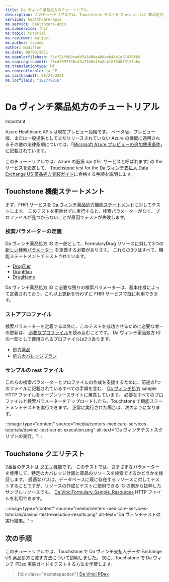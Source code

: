 ```yaml
---
title: Da ヴィンチ薬品処方のチュートリアル
description: このチュートリアルでは、Touchstone テストを Davinci.txt 薬品処方実装ガイドに渡すように FHIR サービスを設定する手順について説明します。
services: healthcare-apis
ms.service: healthcare-apis
ms.subservice: fhir
ms.topic: tutorial
ms.reviewer: matjazl
ms.author: cavoeg
author: modillon
ms.date: 08/06/2021
ms.openlocfilehash: 56cf21f960cadd54340be48deeb44b1e37470f69
ms.sourcegitcommit: 28cd7097390c43a73b8e45a8b4f0f540f9123a6a
ms.translationtype: MT
ms.contentlocale: ja-JP
ms.lasthandoff: 08/24/2021
ms.locfileid: "122778816"
---
```

# <a name="tutorial-for-da-vinci-drug-formulary"></a>Da ヴィンチ薬品処方のチュートリアル

> [!IMPORTANT]
> Azure Healthcare APIs は現在プレビュー段階です。 ベータ版、プレビュー版、または一般提供としてまだリリースされていない Azure の機能に適用されるその他の法律条項については、「[Microsoft Azure プレビューの追加使用条件](https://azure.microsoft.com/support/legal/preview-supplemental-terms/)」に記載されています。

このチュートリアルでは、Azure の医療 api (fhir サービスと呼ばれます) の fhir サービスを設定して、 [Touchstone](https://touchstone.aegis.net/touchstone/) test for the [Da ヴィンチ支払人 Data Exchange US 薬品処方実装ガイド](http://hl7.org/fhir/us/Davinci-drug-formulary/)に合格する手順を説明します。

## <a name="touchstone-capability-statement"></a>Touchstone 機能ステートメント

まず、FHIR サービスを [Da ヴィンチ薬品処方機能ステートメント](https://touchstone.aegis.net/touchstone/testdefinitions?selectedTestGrp=/FHIRSandbox/DaVinci/FHIR4-0-1-Test/PDEX/Formulary/00-Capability&activeOnly=false&contentEntry=TEST_SCRIPTS)に対してテストします。 このテストを更新せずに実行すると、検索パラメーターがなく、プロファイルが見つからないことが原因でテストが失敗します。

### <a name="define-search-parameters"></a>検索パラメーターの定義

Da ヴィンチ薬品処方 IG の一部として、FormularyDrug リソースに対して3つの [新しい検索パラメーター](how-to-do-custom-search.md) を定義する必要があります。 これらの3つはすべて、機能ステートメントでテストされています。

* [DrugTier](http://hl7.org/fhir/us/davinci-drug-formulary/STU1.0.1/SearchParameter-DrugTier.json.html)
* [DrugPlan](http://hl7.org/fhir/us/davinci-drug-formulary/STU1.0.1/SearchParameter-DrugPlan.json.html)
* [DrugName](http://hl7.org/fhir/us/davinci-drug-formulary/STU1.0.1/SearchParameter-DrugName.json.html)

Da ヴィンチ薬品処方 IG に必要な残りの検索パラメーターは、基本仕様によって定義されており、これ以上更新を行わずに FHIR サービスで既に利用できます。

### <a name="store-profiles"></a>ストアプロファイル

検索パラメーターを定義する以外に、このテストを成功させるために必要な唯一の更新は、 [必要なプロファイル](validation-against-profiles.md)を読み込むことです。 Da ヴィンチ薬品処方 IG の一部として使用されるプロファイルは2つあります。

* [処方薬品](http://hl7.org/fhir/us/davinci-drug-formulary/STU1.0.1/StructureDefinition-usdf-FormularyDrug.html)
* [処方カバレッジプラン](http://hl7.org/fhir/us/davinci-drug-formulary/STU1.0.1/StructureDefinition-usdf-CoveragePlan.html)

### <a name="sample-rest-file"></a>サンプルの rest ファイル

これらの検索パラメーターとプロファイルの作成を支援するために、前述の1つのファイルに記載されているすべての手順を含む、 [Da ヴィンチ処方](https://github.com/microsoft/fhir-server/blob/main/docs/rest/DaVinciFormulary/DaVinciFormulary.http) sample HTTP ファイルをオープンソースサイトに用意しています。 必要なすべてのプロファイルと検索パラメーターをアップロードしたら、Touchstone で機能ステートメントテストを実行できます。 正常に実行された場合は、次のようになります。

:::image type="content" source="media/centers-medicare-services-tutorials/davinci-test-script-execution.png" alt-text="Da ヴィンチテストスクリプトの実行。":::

## <a name="touchstone-query-test"></a>Touchstone クエリテスト

2番目のテストは [クエリ機能](https://touchstone.aegis.net/touchstone/testdefinitions?selectedTestGrp=/FHIRSandbox/DaVinci/FHIR4-0-1-Test/PDEX/Formulary/01-Query&activeOnly=false&contentEntry=TEST_SCRIPTS)です。 このテストでは、さまざまなパラメーターを使用して、特定のカバレッジ計画と薬品のリソースを検索できるかどうかを検証します。 最適なパスは、データベースに既に存在するリソースに対してテストすることですが、リソースの作成とテストに使用できる IG の例から抜粋したサンプルリソースでも、 [Da VinciFormulary_Sample_Resources](https://github.com/microsoft/fhir-server/blob/main/docs/rest/DaVinciFormulary/DaVinciFormulary_Sample_Resources.http) HTTP ファイルを利用できます。

:::image type="content" source="media/centers-medicare-services-tutorials/davinci-test-execution-results.png" alt-text="Da ヴィンチテストの実行結果。":::

## <a name="next-steps"></a>次の手順

このチュートリアルでは、Touchstone で Da ヴィンチ支払人データ Exchange US 薬品処方に渡す方法について説明しました。 次に、Touchstone で Da ヴィンチ PDex 実装ガイドをテストする方法を学習します。

>[!div class="nextstepaction"]
>[Da Vinci PDex](davinci-pdex-tutorial.md)